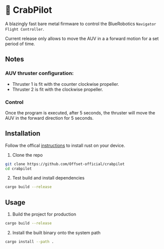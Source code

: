 # 🦀 CrabPilot

A blazingly fast bare metal firmware to control the BlueRobotics `Navigator Flight Controller`.

Current release only allows to move the AUV in a a forward motion for a set period of time.

## Notes

### AUV thruster configuration:
- Thruster 1 is fit with the counter clockwise propeller.
- Thruster 2 is fit with the clockwise propeller.

### Control
Once the program is executed, after 5 seconds, the thruster will move the AUV in the forward direction for 5 seconds.


## Installation

Follow the offical [instructions](https://www.rust-lang.org/tools/install) to install rust on your device.

1. Clone the repo

```sh
git clone https://github.com/Offset-official/crabpilot
cd crabpilot
```

2. Test build and install dependencies
```sh
cargo build --release
```

## Usage

1. Build the project for production
```sh
cargo build --release
```

2. Install the built binary onto the system path
```sh
cargo install --path .
```

